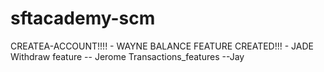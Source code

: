 # sftacademy-scm

CREATEA-ACCOUNT!!!! - WAYNE
BALANCE FEATURE CREATED!!! - JADE
Withdraw feature -- Jerome
Transactions_features --Jay 

